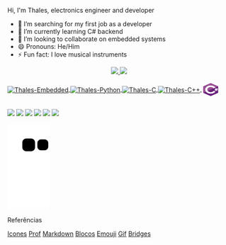 Hi, I'm Thales, electronics engineer and developer

- 🔭 I’m searching for my first job as a developer
- 🌱 I’m currently learning C# backend
- 👯 I’m looking to collaborate on embedded systems
- 😄 Pronouns: He/Him
- ⚡ Fun fact: I love musical instruments

<div align="center">
  <a href="https://github.com/ThalesNegrao">
 <img height="180em" src="https://github-readme-stats.vercel.app/api?username=ThalesNegrao&show_icons=true&theme=radical&include_all_commits=true&count_private=true"/>
  <img height="180em" src="https://github-readme-stats.vercel.app/api/top-langs/?username=Thalesnegrao&layout=compact&langs_count=7&theme=radical"/>
</div>

<div style="display: inline_block"><br>
  <img align="center" alt="Thales-Embedded" height="30" width="40" src="https://cdn.jsdelivr.net/gh/devicons/devicon/icons/embeddedc/embeddedc-original.svg">
  <img align="center" alt="Thales-Python" height="30" width="40" src="https://cdn.jsdelivr.net/gh/devicons/devicon/icons/python/python-original.svg">
  <img align="center" alt="Thales-C" height="30" width="40" src="https://cdn.jsdelivr.net/gh/devicons/devicon/icons/c/c-original.svg">
  <img align="center" alt="Thales-C++" height="30" width="40" src="https://cdn.jsdelivr.net/gh/devicons/devicon/icons/cplusplus/cplusplus-original.svg">
  <img align="center" alt="Thales-Csharp" height="30" width="40" src="https://raw.githubusercontent.com/devicons/devicon/master/icons/csharp/csharp-original.svg">
</div>

##

<div> 
  <a href="https://www.youtube.com/" target="_blank"><img src="https://img.shields.io/badge/YouTube-FF0000?style=for-the-badge&logo=youtube&logoColor=white" target="_blank"></a>
  <a href="https://instagram.com/ThalesNegrao" target="_blank"><img src="https://img.shields.io/badge/-Instagram-%23E4405F?style=for-the-badge&logo=instagram&logoColor=white" target="_blank"></a>
 	<a href="https://www.twitch.tv/" target="_blank"><img src="https://img.shields.io/badge/Twitch-9146FF?style=for-the-badge&logo=twitch&logoColor=white" target="_blank"></a>
 <a href="https://discord.gg/" target="_blank"><img src="https://img.shields.io/badge/Discord-7289DA?style=for-the-badge&logo=discord&logoColor=white" target="_blank"></a> 
  <a href = "mailto:thalesnerao@gmail.com"><img src="https://img.shields.io/badge/-Gmail-%23333?style=for-the-badge&logo=gmail&logoColor=white" target="_blank"></a>
  <a href="https://www.linkedin.com/in/Thalesnegrao" target="_blank"><img src="https://img.shields.io/badge/-LinkedIn-%230077B5?style=for-the-badge&logo=linkedin&logoColor=white" target="_blank"></a> 

</div>

 ![Snake animation](https://github.com/rafaballerini/rafaballerini/blob/output/github-contribution-grid-snake.svg)

<div>
  Referências</p>
    <a href="https://devicon.dev/">Icones</a>
    <a href="https://github.com/rafaballerini/PerfilGithub">Prof</a>
    <a href="https://docs.pipz.com/central-de-ajuda/learning-center/guia-basico-de-markdown#open">Markdown</a>
    <a href="https://github.com/anuraghazra/github-readme-stats#github-stats-card">Blocos</a>
    <a href="https://emojipedia.org/search/?q=bag">Emouji</a>
   <a href="https://picrew.me/image_maker/338224">Gif</a>
   <a href="https://dev.to/envoy_/150-badges-for-github-pnk">Bridges</a>
  
  </div>
  
  
